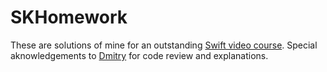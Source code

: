 # SKHomework
These are solutions of mine for an outstanding [Swift video course](https://www.youtube.com/watch?v=WNMFljBCOP8&list=PL6724Ll8v6UhOq6Otjw-rUPFsZVmoCLFm).
Special aknowledgements to [Dmitry](https://github.com/dmrozov) for code review and explanations.

